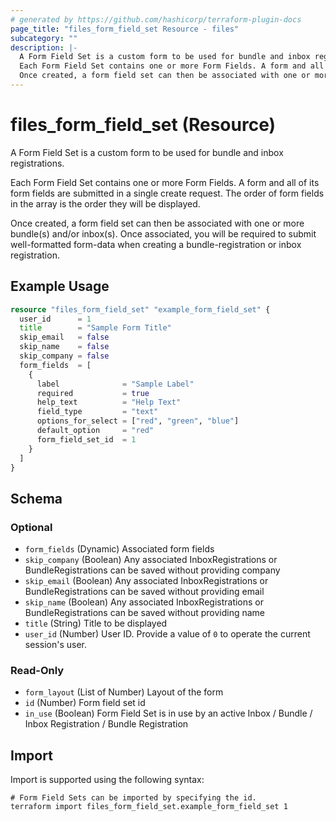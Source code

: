```yaml
---
# generated by https://github.com/hashicorp/terraform-plugin-docs
page_title: "files_form_field_set Resource - files"
subcategory: ""
description: |-
  A Form Field Set is a custom form to be used for bundle and inbox registrations.
  Each Form Field Set contains one or more Form Fields. A form and all of its form fields are submitted in a single create request. The order of form fields in the array is the order they will be displayed.
  Once created, a form field set can then be associated with one or more bundle(s) and/or inbox(s). Once associated, you will be required to submit well-formatted form-data when creating a bundle-registration or inbox registration.
---
```


# files_form_field_set (Resource)

A Form Field Set is a custom form to be used for bundle and inbox registrations.



Each Form Field Set contains one or more Form Fields. A form and all of its form fields are submitted in a single create request. The order of form fields in the array is the order they will be displayed.



Once created, a form field set can then be associated with one or more bundle(s) and/or inbox(s). Once associated, you will be required to submit well-formatted form-data when creating a bundle-registration or inbox registration.

## Example Usage

```terraform
resource "files_form_field_set" "example_form_field_set" {
  user_id      = 1
  title        = "Sample Form Title"
  skip_email   = false
  skip_name    = false
  skip_company = false
  form_fields  = [
    {
      label              = "Sample Label"
      required           = true
      help_text          = "Help Text"
      field_type         = "text"
      options_for_select = ["red", "green", "blue"]
      default_option     = "red"
      form_field_set_id  = 1
    }
  ]
}
```

<!-- schema generated by tfplugindocs -->
## Schema

### Optional

- `form_fields` (Dynamic) Associated form fields
- `skip_company` (Boolean) Any associated InboxRegistrations or BundleRegistrations can be saved without providing company
- `skip_email` (Boolean) Any associated InboxRegistrations or BundleRegistrations can be saved without providing email
- `skip_name` (Boolean) Any associated InboxRegistrations or BundleRegistrations can be saved without providing name
- `title` (String) Title to be displayed
- `user_id` (Number) User ID.  Provide a value of `0` to operate the current session's user.

### Read-Only

- `form_layout` (List of Number) Layout of the form
- `id` (Number) Form field set id
- `in_use` (Boolean) Form Field Set is in use by an active Inbox / Bundle / Inbox Registration / Bundle Registration

## Import

Import is supported using the following syntax:

```shell
# Form Field Sets can be imported by specifying the id.
terraform import files_form_field_set.example_form_field_set 1
```
